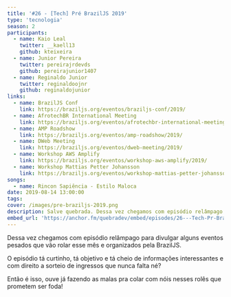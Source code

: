 ```yaml
---
title: '#26 - [Tech] Pré BrazilJS 2019'
type: 'tecnologia'
season: 2
participants:
  - name: Kaio Leal
    twitter: __kaell13
    github: kteixeira
  - name: Junior Pereira
    twitter: pereirajrdevds
    github: pereirajunior1407
  - name: Reginaldo Junior
    twitter: reginaldoojnr
    github: reginaldojunior
links:
  - name: BrazilJS Conf
    link: https://braziljs.org/eventos/braziljs-conf/2019/
  - name: AfrotechBR International Meeting
    link: https://braziljs.org/eventos/afrotechbr-international-meeting/2019/
  - name: AMP Roadshow
    link: https://braziljs.org/eventos/amp-roadshow/2019/
  - name: DWeb Meeting
    link: https://braziljs.org/eventos/dweb-meeting/2019/
  - name: Workshop AWS Amplify
    link: https://braziljs.org/eventos/workshop-aws-amplify/2019/
  - name: Workshop Mattias Petter Johansson
    link: https://braziljs.org/eventos/workshop-mattias-petter-johansson/2019/
songs:
  - name: Rincon Sapiência - Estilo Maloca
date: 2019-08-14 13:00:00
tags: 
cover: /images/pre-braziljs-2019.png
description: Salve quebrada. Dessa vez chegamos com episódio relâmpago para divulgar alguns eventos pesados que vão rolar esse mês e organizados pela BrazilJS.
embed_url: 'https://anchor.fm/quebradev/embed/episodes/26---Tech-Pr-BrazilJS-2019-eclvb3'
---
```


Dessa vez chegamos com episódio relâmpago para divulgar alguns eventos pesados que vão rolar esse mês e organizados pela BrazilJS.

O episódio tá curtinho, tá objetivo e tá cheio de informações interessantes e com direito a sorteio de ingressos que nunca falta né? 

Então é isso, ouve já fazendo as malas pra colar com nóis nesses rolês que prometem ser foda!